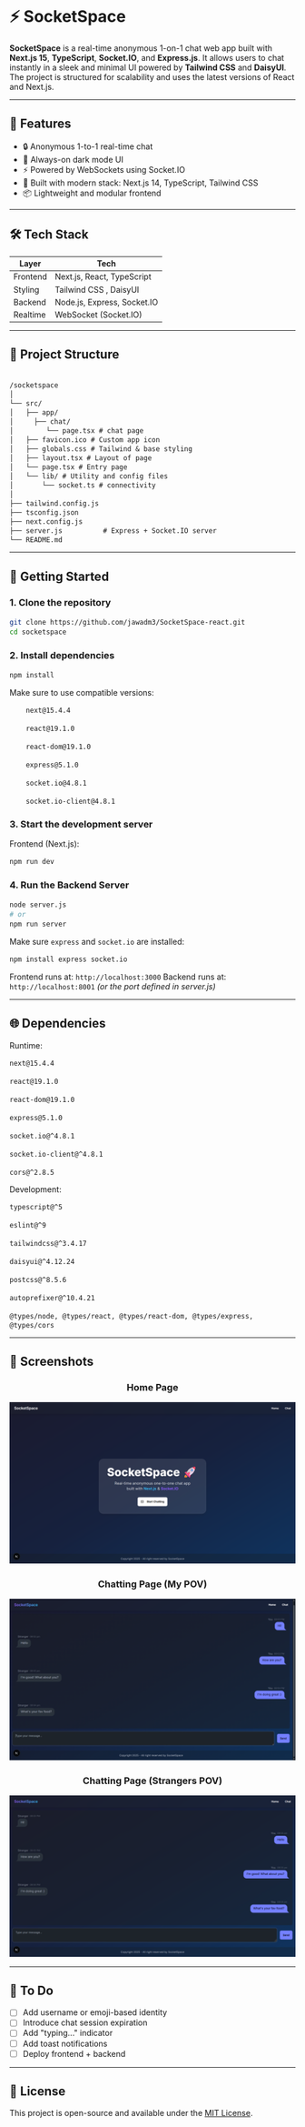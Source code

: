 # ⚡ SocketSpace

**SocketSpace** is a real-time anonymous 1-on-1 chat web app built with **Next.js 15**, **TypeScript**, **Socket.IO**, and **Express.js**. It allows users to chat instantly in a sleek and minimal UI powered by **Tailwind CSS** and **DaisyUI**. The project is structured for scalability and uses the latest versions of React and Next.js.

---

## 🚀 Features

- 🔒 Anonymous 1-to-1 real-time chat
- 🌙 Always-on dark mode UI
- ⚡ Powered by WebSockets using Socket.IO
- 🧩 Built with modern stack: Next.js 14, TypeScript, Tailwind CSS
- 📦 Lightweight and modular frontend

---

## 🛠️ Tech Stack

| Layer     | Tech                             |
|-----------|----------------------------------|
| Frontend  | Next.js, React, TypeScript       |
| Styling   | Tailwind CSS , DaisyUI           |
| Backend   | Node.js, Express, Socket.IO      |
| Realtime  | WebSocket (Socket.IO)            |

---

## 📁 Project Structure

```

/socketspace
│
└── src/
│   ├── app/
│     ├── chat/
│        └── page.tsx # chat page
│   ├── favicon.ico # Custom app icon
│   ├── globals.css # Tailwind & base styling
│   ├── layout.tsx # Layout of page
│   └── page.tsx # Entry page
│   └── lib/ # Utility and config files
│       └── socket.ts # connectivity
│
├── tailwind.config.js
├── tsconfig.json
├── next.config.js
├── server.js          # Express + Socket.IO server
└── README.md

````

---


## 🚀 Getting Started

### 1. Clone the repository

```bash
git clone https://github.com/jawadm3/SocketSpace-react.git
cd socketspace
```
### 2. Install dependencies
   
```bash
npm install
```

   Make sure to use compatible versions:

        next@15.4.4

        react@19.1.0

        react-dom@19.1.0

        express@5.1.0

        socket.io@4.8.1

        socket.io-client@4.8.1

### 3. Start the development server
Frontend (Next.js):
```bash
npm run dev
```
### 4. Run the Backend Server

```bash
node server.js
# or
npm run server
```

Make sure `express` and `socket.io` are installed:

```bash
npm install express socket.io
```
Frontend runs at: `http://localhost:3000`
Backend runs at: `http://localhost:8001` *(or the port defined in server.js)*

---

## 🌐 Dependencies

Runtime:

    next@15.4.4

    react@19.1.0

    react-dom@19.1.0

    express@5.1.0

    socket.io@^4.8.1

    socket.io-client@^4.8.1

    cors@^2.8.5

Development:

    typescript@^5

    eslint@^9

    tailwindcss@^3.4.17

    daisyui@^4.12.24

    postcss@^8.5.6

    autoprefixer@^10.4.21

    @types/node, @types/react, @types/react-dom, @types/express, @types/cors
    

---

## 📸 Screenshots

<h3 align="center">Home Page</h3>
<p align="center">
  <img src="screenshots/HomePage.png" alt="Home Page" />
</p>

<h3 align="center">Chatting Page (My POV)</h3>
<p align="center">
  <img src="screenshots/my_pov.png" alt="Chat Page" />
</p>

<h3 align="center">Chatting Page (Strangers POV)</h3>
<p align="center">
  <img src="screenshots/strangers_pov.png" alt="Chat Page" />
</p>

---

## 🔧 To Do

* [ ] Add username or emoji-based identity
* [ ] Introduce chat session expiration
* [ ] Add "typing..." indicator
* [ ] Add toast notifications
* [ ] Deploy frontend + backend

---

## 📄 License

This project is open-source and available under the [MIT License](LICENSE).

